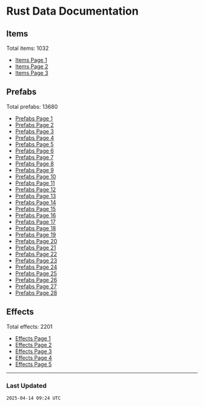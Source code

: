 # Rust Data Documentation
## Items
Total items: 1032  

- [Items Page 1](Items/page_1.md)
- [Items Page 2](Items/page_2.md)
- [Items Page 3](Items/page_3.md)

## Prefabs
Total prefabs: 13680  

- [Prefabs Page 1](Prefabs/page_1.md)
- [Prefabs Page 2](Prefabs/page_2.md)
- [Prefabs Page 3](Prefabs/page_3.md)
- [Prefabs Page 4](Prefabs/page_4.md)
- [Prefabs Page 5](Prefabs/page_5.md)
- [Prefabs Page 6](Prefabs/page_6.md)
- [Prefabs Page 7](Prefabs/page_7.md)
- [Prefabs Page 8](Prefabs/page_8.md)
- [Prefabs Page 9](Prefabs/page_9.md)
- [Prefabs Page 10](Prefabs/page_10.md)
- [Prefabs Page 11](Prefabs/page_11.md)
- [Prefabs Page 12](Prefabs/page_12.md)
- [Prefabs Page 13](Prefabs/page_13.md)
- [Prefabs Page 14](Prefabs/page_14.md)
- [Prefabs Page 15](Prefabs/page_15.md)
- [Prefabs Page 16](Prefabs/page_16.md)
- [Prefabs Page 17](Prefabs/page_17.md)
- [Prefabs Page 18](Prefabs/page_18.md)
- [Prefabs Page 19](Prefabs/page_19.md)
- [Prefabs Page 20](Prefabs/page_20.md)
- [Prefabs Page 21](Prefabs/page_21.md)
- [Prefabs Page 22](Prefabs/page_22.md)
- [Prefabs Page 23](Prefabs/page_23.md)
- [Prefabs Page 24](Prefabs/page_24.md)
- [Prefabs Page 25](Prefabs/page_25.md)
- [Prefabs Page 26](Prefabs/page_26.md)
- [Prefabs Page 27](Prefabs/page_27.md)
- [Prefabs Page 28](Prefabs/page_28.md)

## Effects
Total effects: 2201  

- [Effects Page 1](Effects/page_1.md)
- [Effects Page 2](Effects/page_2.md)
- [Effects Page 3](Effects/page_3.md)
- [Effects Page 4](Effects/page_4.md)
- [Effects Page 5](Effects/page_5.md)

---
### Last Updated
`2025-04-14 09:24 UTC`

